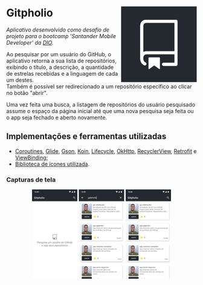 # Gitpholio <img align="right" width="200" height="200" src="images/gp_icon.png"> 
*Aplicativo desenvolvido como desafio de projeto para o bootcamp 'Santander Mobile Developer' da [DIO](https://www.dio.me/).* 

Ao pesquisar por um usuário do GitHub, o aplicativo retorna a sua lista de repositórios, exibindo o título, a descrição, a quantidade de estrelas recebidas 
e a linguagem de cada um destes.  
Também é possível ser redirecionado a um repositório específico ao clicar no botão "abrir".  

Uma vez feita uma busca, a listagem de repositórios do usuário pesquisado assume o espaço da página inicial até que uma nova pesquisa seja feita ou 
o app seja fechado e aberto novamente.

## **Implementações e ferramentas utilizadas** 
- [Coroutines](https://developer.android.com/kotlin/coroutines), 
[Glide](https://bumptech.github.io/glide/), 
[Gson](https://square.github.io/retrofit/), 
[Koin](https://insert-koin.io/docs/quickstart/android/), 
[Lifecycle](https://developer.android.com/topic/libraries/architecture/lifecycle), 
[OkHttp](https://square.github.io/okhttp/), 
[RecyclerView](https://developer.android.com/guide/topics/ui/layout/recyclerview), 
[Retrofit](https://square.github.io/retrofit/)
e [ViewBinding](https://developer.android.com/topic/libraries/view-binding);
- [Biblioteca de ícones utilizada](https://primer.style/octicons/).
  
### Capturas de tela
<p align="center">
  <img src="images/main_activity.png" width="120"/>
  <img src="images/on_search.png" width="120"/> 
  <img src="images/post_search.png" width="120"/> 
</p>
